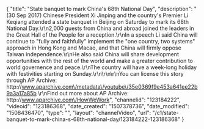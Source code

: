 {
    "title": "State banquet to mark China's 68th National Day",
    "description": "(30 Sep 2017) Chinese President Xi Jinping and the country's Premier Li Keqiang attended a state banquet in Beijing on Saturday to mark its 68th National Day.\r\n2,000 guests from China and abroad joined the leaders in the Great Hall of the People for a reception.\r\nIn a speech Li said China will continue to \"fully and faithfully\" implement the \"one country, two systems\" approach in Hong Kong and Macao, and that China will firmly oppose Taiwan independence.\r\nHe also said China will share development opportunities with the rest of the world and make a greater contribution to world governence and peace.\r\nThe country will have a week-long holiday with festivities starting on Sunday.\r\n\r\n\r\nYou can license this story through AP Archive: http:\/\/www.aparchive.com\/metadata\/youtube\/35e0369f9e453a641ee22b9a3a17a85b \r\nFind out more about AP Archive: http:\/\/www.aparchive.com\/HowWeWork",
    "channelid": "123184222",
    "videoid": "123186368",
    "date_created": "1507378736",
    "date_modified": "1508436470",
    "type": "",
    "layout": "channelVideo",
    "url": "\/c1\/state-banquet-to-mark-china-s-68th-national-day\/123184222-123186368"
}